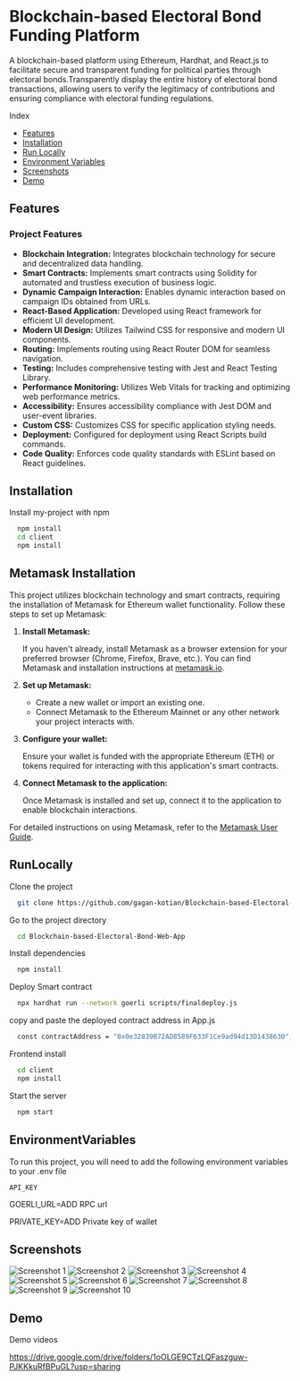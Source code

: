 
# Blockchain-based Electoral Bond Funding Platform

A blockchain-based platform using Ethereum, Hardhat, and React.js to facilitate secure and transparent funding for political parties through electoral bonds.Transparently display the entire history of electoral bond transactions, allowing users to verify the legitimacy of contributions and ensuring compliance with electoral funding regulations.

Index
- [Features](#Features)
- [Installation](#installation)
- [Run Locally](#RunLocally)
- [Environment Variables](#EnvironmentVariables)
- [Screenshots](#Screenshots)
- [Demo](#Demo)




## Features

### Project Features

- **Blockchain Integration:** Integrates blockchain technology for secure and decentralized data handling.
- **Smart Contracts:** Implements smart contracts using Solidity for automated and trustless execution of business logic.
- **Dynamic Campaign Interaction:** Enables dynamic interaction based on campaign IDs obtained from URLs.
- **React-Based Application:** Developed using React framework for efficient UI development.
- **Modern UI Design:** Utilizes Tailwind CSS for responsive and modern UI components.
- **Routing:** Implements routing using React Router DOM for seamless navigation.
- **Testing:** Includes comprehensive testing with Jest and React Testing Library.
- **Performance Monitoring:** Utilizes Web Vitals for tracking and optimizing web performance metrics.
- **Accessibility:** Ensures accessibility compliance with Jest DOM and user-event libraries.
- **Custom CSS:** Customizes CSS for specific application styling needs.
- **Deployment:** Configured for deployment using React Scripts build commands.
- **Code Quality:** Enforces code quality standards with ESLint based on React guidelines.



## Installation

Install my-project with npm

```bash
  npm install
  cd client
  npm install
```
## Metamask Installation

This project utilizes blockchain technology and smart contracts, requiring the installation of Metamask for Ethereum wallet functionality. Follow these steps to set up Metamask:

1. **Install Metamask:**

   If you haven't already, install Metamask as a browser extension for your preferred browser (Chrome, Firefox, Brave, etc.). You can find Metamask and installation instructions at [metamask.io](https://metamask.io/).

2. **Set up Metamask:**

   - Create a new wallet or import an existing one.
   - Connect Metamask to the Ethereum Mainnet or any other network your project interacts with.

3. **Configure your wallet:**

   Ensure your wallet is funded with the appropriate Ethereum (ETH) or tokens required for interacting with this application's smart contracts.

4. **Connect Metamask to the application:**

   Once Metamask is installed and set up, connect it to the application to enable blockchain interactions.

For detailed instructions on using Metamask, refer to the [Metamask User Guide](https://metamask.zendesk.com/hc/en-us/categories/360001824191).

## RunLocally

Clone the project

```bash
  git clone https://github.com/gagan-kotian/Blockchain-based-Electoral-Bond-Web-App.git
```

Go to the project directory

```bash
  cd Blockchain-based-Electoral-Bond-Web-App
```

Install dependencies

```bash
  npm install
```
Deploy Smart contract
```bash
  npx hardhat run --network goerli scripts/finaldeploy.js
```
copy and paste the deployed contract address in App.js
```bash
  const contractAddress = "0x0e32839B72AD8589F633F1Ce9ad94d13D1438630";
```

Frontend install

```bash
  cd client
  npm install
```

Start the server

```bash
  npm start
```


## EnvironmentVariables

To run this project, you will need to add the following environment variables to your .env file

`API_KEY`

GOERLI_URL=ADD RPC url

PRIVATE_KEY=ADD Private key of wallet
## Screenshots

![Screenshot 1](https://github.com/gagan-kotian/Blockchain-based-Electoral-Bond-Web-App/raw/main/screenshots/img1.png)
![Screenshot 2](https://github.com/gagan-kotian/Blockchain-based-Electoral-Bond-Web-App/raw/main/screenshots/img2.png)
![Screenshot 3](https://github.com/gagan-kotian/Blockchain-based-Electoral-Bond-Web-App/raw/main/screenshots/img3.png)
![Screenshot 4](https://github.com/gagan-kotian/Blockchain-based-Electoral-Bond-Web-App/raw/main/screenshots/img4.png)
![Screenshot 5](https://github.com/gagan-kotian/Blockchain-based-Electoral-Bond-Web-App/raw/main/screenshots/img5.png)
![Screenshot 6](https://github.com/gagan-kotian/Blockchain-based-Electoral-Bond-Web-App/raw/main/screenshots/img6.png)
![Screenshot 7](https://github.com/gagan-kotian/Blockchain-based-Electoral-Bond-Web-App/raw/main/screenshots/img7.png)
![Screenshot 8](https://github.com/gagan-kotian/Blockchain-based-Electoral-Bond-Web-App/raw/main/screenshots/img8.png)
![Screenshot 9](https://github.com/gagan-kotian/Blockchain-based-Electoral-Bond-Web-App/raw/main/screenshots/img9.png)
![Screenshot 10](https://github.com/gagan-kotian/Blockchain-based-Electoral-Bond-Web-App/raw/main/screenshots/img10.png)

## Demo
Demo videos

https://drive.google.com/drive/folders/1oOLGE9CTzLQFaszguw-PJKKkuRfBPuGL?usp=sharing
